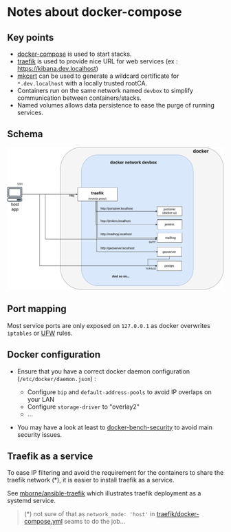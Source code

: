 # Notes about docker-compose

## Key points

* [docker-compose](https://docs.docker.com/compose/) is used to start stacks.
* [traefik](../traefik/README.md) is used to provide nice URL for web services (ex : https://kibana.dev.localhost)
* [mkcert](https://github.com/FiloSottile/mkcert#mkcert) can be used to generate a wildcard certificate for `*.dev.localhost` with a locally trusted rootCA.
* Containers run on the same network named `devbox` to simplify communication between containers/stacks.
* Named volumes allows data persistence to ease the purge of running services.

## Schema

<div style="text-align:center">
<img src="docker-compose-arch.png" title="Architecture schema"/>
</div>

## Port mapping

Most service ports are only exposed on `127.0.0.1` as docker overwrites `iptables` or [UFW](https://help.ubuntu.com/community/UFW) rules.

## Docker configuration

* Ensure that you have a correct docker daemon configuration (`/etc/docker/daemon.json`) :

  * Configure `bip` and `default-address-pools` to avoid IP overlaps on your LAN
  * Configure `storage-driver` to "overlay2"
  * ...

* You may have a look at least to [docker-bench-security](https://github.com/docker/docker-bench-security) to avoid main security issues.

## Traefik as a service

To ease IP filtering and avoid the requirement for the containers to share the traefik network (*), it is easier to install traefik as a service.

See [mborne/ansible-traefik](https://github.com/mborne/ansible-traefik#ansible-traefik) which illustrates traefik deployment as a systemd service.

> (*) not sure of that as `network_mode: 'host'` in [traefik/docker-compose.yml](../traefik/docker-compose.yml) seams to do the job...


